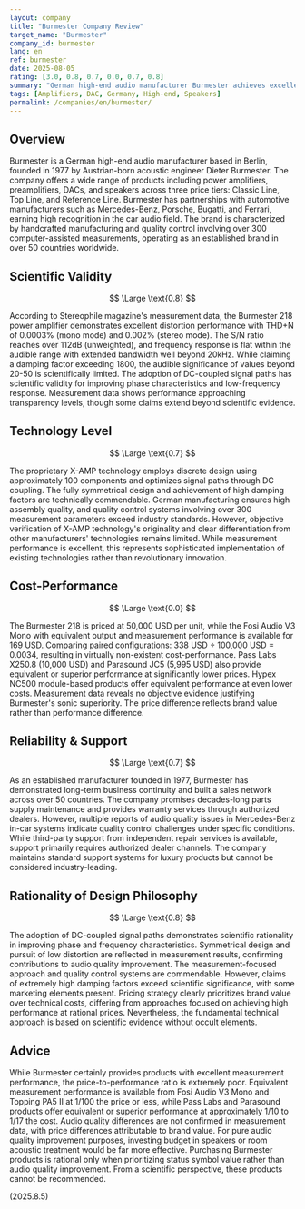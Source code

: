 ```yaml
---
layout: company
title: "Burmester Company Review"
target_name: "Burmester"
company_id: burmester
lang: en
ref: burmester
date: 2025-08-05
rating: [3.0, 0.8, 0.7, 0.0, 0.7, 0.8]
summary: "German high-end audio manufacturer Burmester achieves excellent measurement performance but receives limited scientific evaluation due to extremely high pricing"
tags: [Amplifiers, DAC, Germany, High-end, Speakers]
permalink: /companies/en/burmester/
---
```

## Overview

Burmester is a German high-end audio manufacturer based in Berlin, founded in 1977 by Austrian-born acoustic engineer Dieter Burmester. The company offers a wide range of products including power amplifiers, preamplifiers, DACs, and speakers across three price tiers: Classic Line, Top Line, and Reference Line. Burmester has partnerships with automotive manufacturers such as Mercedes-Benz, Porsche, Bugatti, and Ferrari, earning high recognition in the car audio field. The brand is characterized by handcrafted manufacturing and quality control involving over 300 computer-assisted measurements, operating as an established brand in over 50 countries worldwide.

## Scientific Validity

$$ \Large \text{0.8} $$

According to Stereophile magazine's measurement data, the Burmester 218 power amplifier demonstrates excellent distortion performance with THD+N of 0.0003% (mono mode) and 0.002% (stereo mode). The S/N ratio reaches over 112dB (unweighted), and frequency response is flat within the audible range with extended bandwidth well beyond 20kHz. While claiming a damping factor exceeding 1800, the audible significance of values beyond 20-50 is scientifically limited. The adoption of DC-coupled signal paths has scientific validity for improving phase characteristics and low-frequency response. Measurement data shows performance approaching transparency levels, though some claims extend beyond scientific evidence.

## Technology Level

$$ \Large \text{0.7} $$

The proprietary X-AMP technology employs discrete design using approximately 100 components and optimizes signal paths through DC coupling. The fully symmetrical design and achievement of high damping factors are technically commendable. German manufacturing ensures high assembly quality, and quality control systems involving over 300 measurement parameters exceed industry standards. However, objective verification of X-AMP technology's originality and clear differentiation from other manufacturers' technologies remains limited. While measurement performance is excellent, this represents sophisticated implementation of existing technologies rather than revolutionary innovation.

## Cost-Performance

$$ \Large \text{0.0} $$

The Burmester 218 is priced at 50,000 USD per unit, while the Fosi Audio V3 Mono with equivalent output and measurement performance is available for 169 USD. Comparing paired configurations: 338 USD ÷ 100,000 USD = 0.0034, resulting in virtually non-existent cost-performance. Pass Labs X250.8 (10,000 USD) and Parasound JC5 (5,995 USD) also provide equivalent or superior performance at significantly lower prices. Hypex NC500 module-based products offer equivalent performance at even lower costs. Measurement data reveals no objective evidence justifying Burmester's sonic superiority. The price difference reflects brand value rather than performance difference.

## Reliability & Support

$$ \Large \text{0.7} $$

As an established manufacturer founded in 1977, Burmester has demonstrated long-term business continuity and built a sales network across over 50 countries. The company promises decades-long parts supply maintenance and provides warranty services through authorized dealers. However, multiple reports of audio quality issues in Mercedes-Benz in-car systems indicate quality control challenges under specific conditions. While third-party support from independent repair services is available, support primarily requires authorized dealer channels. The company maintains standard support systems for luxury products but cannot be considered industry-leading.

## Rationality of Design Philosophy

$$ \Large \text{0.8} $$

The adoption of DC-coupled signal paths demonstrates scientific rationality in improving phase and frequency characteristics. Symmetrical design and pursuit of low distortion are reflected in measurement results, confirming contributions to audio quality improvement. The measurement-focused approach and quality control systems are commendable. However, claims of extremely high damping factors exceed scientific significance, with some marketing elements present. Pricing strategy clearly prioritizes brand value over technical costs, differing from approaches focused on achieving high performance at rational prices. Nevertheless, the fundamental technical approach is based on scientific evidence without occult elements.

## Advice

While Burmester certainly provides products with excellent measurement performance, the price-to-performance ratio is extremely poor. Equivalent measurement performance is available from Fosi Audio V3 Mono and Topping PA5 II at 1/100 the price or less, while Pass Labs and Parasound products offer equivalent or superior performance at approximately 1/10 to 1/17 the cost. Audio quality differences are not confirmed in measurement data, with price differences attributable to brand value. For pure audio quality improvement purposes, investing budget in speakers or room acoustic treatment would be far more effective. Purchasing Burmester products is rational only when prioritizing status symbol value rather than audio quality improvement. From a scientific perspective, these products cannot be recommended.

(2025.8.5)
